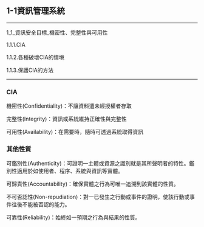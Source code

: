 ## 1-1資訊管理系統

---
   1_1_資訊安全目標_機密性、完整性與可用性
   
   1.1.1.CIA
   
   1.1.2.各種破壞CIA的情境
   
   1.1.3.保護CIA的方法

---
### CIA

機密性(Confidentiality)：不讓資料遭未經授權者存取

完整性(Integrity)：資訊或系統維持正確性與完整性

可用性(Availability)：在需要時，隨時可透過系統取得資訊

### 其他性質

可鑑別性(Authenticity)：可證明一主體或資源之識別就是其所聲明者的特性。鑑別性適用於如使用者、程序、系統與資訊等實體。

可歸責性(Accountability)：確保實體之行為可唯一追溯到該實體的性質。

不可否認性(Non-repudiation)：對一已發生之行動或事件的證明，使該行動或事件往後不能被否認的能力。

可靠性(Reliability)：始終如一預期之行為與結果的性質。

